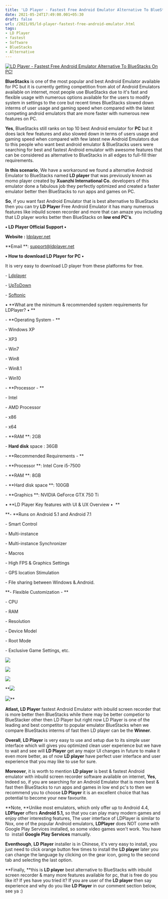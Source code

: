 ```yaml
---
title: 'LD Player - Fastest Free Android Emulator Alternative To BlueStacks On PC! '
date: 2021-05-24T17:49:00.001+05:30
draft: false
url: /2021/05/ld-player-fastest-free-android-emulator.html
tags: 
- LD Player
- fastest
- Software
- BlueStacks
- Alternative
---
```


 [![LD Player - Fastest Free Android Emulator Alternative To BlueStacks On PC!](https://lh3.googleusercontent.com/-nnsML_LlJJQ/YKuZujt6pzI/AAAAAAAAEqE/zl32qjh0dfk_1k5qFsium4TtUP3okiEgwCLcBGAsYHQ/s1600/1621858740162297-0.png "LD Player - Fastest Free Android Emulator Alternative To BlueStacks On PC!")](https://lh3.googleusercontent.com/-nnsML_LlJJQ/YKuZujt6pzI/AAAAAAAAEqE/zl32qjh0dfk_1k5qFsium4TtUP3okiEgwCLcBGAsYHQ/s1600/1621858740162297-0.png) 

  

**BlueStacks** is one of the most popular and best Android Emulator available for PC but it is currently getting competition from alot of Android Emulators available on internet, most people use BlueStacks due to it's fast and flexible usage with numerous options available for the users to modify system in settings to the core but recent times BlueStacks slowed down interms of user usage and gaming speed when compared with the latest competing android emulators that are more faster with numerous new features on PC. 

  

**Yes**, BlueStacks still ranks on top 10 best Android emulator for **PC** but it does lack few features and also slowed down in terms of users usage and gaming speed when compared with few latest new Android Emulators due to this people who want best android emulator & BlueStacks users were searching for best and fastest Android emulator with awesome features that can be considered as alternative to BlueStacks in all edges to full-fill thier requirements. 

  

**In this scenario**, We have a workaround we found a alternative Android Emulator to BlueStacks named **LD player** that was previously known as momo player created by **Xuanzhi International Co.** developers of this emulator done a fabulous job they perfectly optimized and created a faster emulator better then BlueStacks to run apps and games on PC. 

  

**So**, if you want fast Android Emulator that is best alternative to BlueStacks then you can try **LD Player** Free Android Emulator it has many numerous features like inbuild screen recorder and more that can amaze you including that LD player works better then BlueStacks on **low end PC's**. 

  

**• LD Player Official Support •**

  

**Website :** [ldplayer.net](http://ldplayer.net)

**Email **: [support@ldplayer.net](http://support@ldplayer.net)  

  

**• How to download LD Player for PC •**

It is very easy to download LD player from these platforms for free. 

  

\- [Ldplayer](http://www.ldplayer.net)

\- [UpToDown](https://momo-app-player.en.uptodown.com/windows)

\- [Softonic](https://ld-player.en.softonic.com/)

  

• **What are the minimum & recommended system requirements for LDPlayer? • **

  

\- **Operating System - **

  

\- Windows XP 

\- XP3

\- Win7

\- Win8

\- Win8.1

\- Win10

  

\- **Processor - **

  

\- Intel 

\- AMD Processor 

\- x86

\- x64  

  

\- **RAM **: 2GB  

\- **Hard disk** space : 36GB  

  

\- **Recommended Requirements - **

  

\- **Processor **: Intel Core i5-7500  

\- **RAM **: 8GB  

\- **Hard disk space **: 100GB  

\- **Graphics **: NVIDIA GeForce GTX 750 Ti  

  

• **LD Player Key features with UI & UX Overview •  **

**\- **Runs on Android 5.1 and Android 7.1

\- Smart Control

\- Multi-instance

\- Multi-instance Synchronizer

\- Macros 

\- High FPS & Graphics Settings

\- GPS location Stimulation

\- File sharing between Windows &.Android.  

  

**\- Flexible Customization - **

  

\- CPU  

\- RAM  

\- Resolution

\- Device Model

\- Root Mode

\- Exclusive Game Settings, etc.

 **[![](https://lh3.googleusercontent.com/--U-jFci_1_o/YKuZs2XeY8I/AAAAAAAAEqA/Z9PbgYG39LUGOFAJg0IRmAHVlDIVCW0-QCLcBGAsYHQ/s1600/1621858734508378-1.png)](https://lh3.googleusercontent.com/--U-jFci_1_o/YKuZs2XeY8I/AAAAAAAAEqA/Z9PbgYG39LUGOFAJg0IRmAHVlDIVCW0-QCLcBGAsYHQ/s1600/1621858734508378-1.png)** 

 **[![](https://lh3.googleusercontent.com/-d8EIiDOO9CU/YKuZrS4Q1KI/AAAAAAAAEp8/4m5wBfX9zFMS-kWokXcZMqo9yxSn9gxkgCLcBGAsYHQ/s1600/1621858729774723-2.png)](https://lh3.googleusercontent.com/-d8EIiDOO9CU/YKuZrS4Q1KI/AAAAAAAAEp8/4m5wBfX9zFMS-kWokXcZMqo9yxSn9gxkgCLcBGAsYHQ/s1600/1621858729774723-2.png)** 

 **[![](https://lh3.googleusercontent.com/-mDFJn9ZzCA4/YKuZqF40IlI/AAAAAAAAEp4/M_OfEu1C4kcDediFTgs0D9Gf2Iwn1qLJACLcBGAsYHQ/s1600/1621858723370608-3.png)](https://lh3.googleusercontent.com/-mDFJn9ZzCA4/YKuZqF40IlI/AAAAAAAAEp4/M_OfEu1C4kcDediFTgs0D9Gf2Iwn1qLJACLcBGAsYHQ/s1600/1621858723370608-3.png)** 

 **[![](https://lh3.googleusercontent.com/-o2DFe_TiAFQ/YKuZoq4CzwI/AAAAAAAAEp0/rB14FKIfRJIx_G70XsHnJMk0cwwp8h6jACLcBGAsYHQ/s1600/1621858718411836-4.png)](https://lh3.googleusercontent.com/-o2DFe_TiAFQ/YKuZoq4CzwI/AAAAAAAAEp0/rB14FKIfRJIx_G70XsHnJMk0cwwp8h6jACLcBGAsYHQ/s1600/1621858718411836-4.png) 

  

 [![](https://lh3.googleusercontent.com/-rWJE0D6994M/YKuZnVHmtXI/AAAAAAAAEpw/o744XaL_T3Yd2NxawKwRX4YHwperqM2TgCLcBGAsYHQ/s1600/1621858709427557-5.png)](https://lh3.googleusercontent.com/-rWJE0D6994M/YKuZnVHmtXI/AAAAAAAAEpw/o744XaL_T3Yd2NxawKwRX4YHwperqM2TgCLcBGAsYHQ/s1600/1621858709427557-5.png)** 

**Atlast, LD Player** fastest Android Emulator with inbuild screen recorder that is more better then BlueStacks while there may be better competior to BlueStacker other then LD Player but right now LD Player is one of the leading and best competitor to popular emulator BlueStacks when we compare BlueStacks interms of fast then LD player can be the **Winner**.   

  

**Overall**, **LD Player** is very easy to use and setup due to its simple user interface which will gives you optimized clean user experience but we have to wait and see will **LD Player** get any major UI changes in future to make it even more better, as of now **LD player** have perfect user interface and user experience that you may like to use for sure.   

  

**Moreover**, it is worth to mention **LD player** is best & fastest Android emulator with inbuild screen recorder software available on internet, **Yes**, Indeed so, if you are searching for an Android Emulator that is more best & fast then BlueStacks to run apps and games in low end pc's to then we recommend you to choose **LD Player** it is an excellent choice that has potential to become your new favourite.   

  

**Note, **Unlike most emulators, which only offer up to Android 4.4, **LDPlayer** offers **Android 5.1,** so that you can play many modern games and enjoy other interesting features, The user interface of LDPlayer is similar to Nox, one of the popular Android emulators, **LDPlayer** does NOT come with Google Play Services installed, so some video games won't work. You have to  install **Google Play Services** manually.

  

  

**Eventhough**, **LD Player** installer is in Chinese, it's very easy to install, you just need to click orange button few times to install the **LD player** later you can change the language by clicking on the gear icon, going to the second tab and selecting the last option.   

  

**Finally, **this is **LD player** best alternative to BlueStacks with inbuild screen recorder & many more features available for pc, that is free do you like it? If yes have you tried it? If you are user of the **LD player** then say experience and why do you like **LD Player** in our comment section below, see ya :)